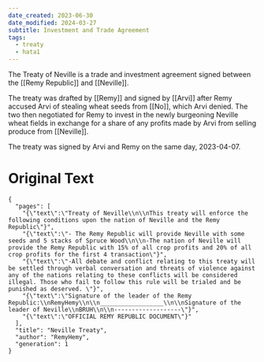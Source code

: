 ```yaml
---
date_created: 2023-06-30
date_modified: 2024-03-27
subtitle: Investment and Trade Agreement
tags:
  - treaty
  - hata1
---
```


The Treaty of Neville is a trade and investment agreement signed between the [[Remy Republic]] and [[Neville]].

The treaty was drafted by [[Remy]] and signed by [[Arvi]] after Remy accused Arvi of stealing wheat seeds from [[No]], which Arvi denied. The two then negotiated for Remy to invest in the newly burgeoning Neville wheat fields in exchange for a share of any profits made by Arvi from selling produce from [[Neville]].

The treaty was signed by Arvi and Remy on the same day, 2023-04-07.

# Original Text

```book-and-quill
{
  "pages": [
    "{\"text\":\"Treaty of Neville\\n\\nThis treaty will enforce the following conditions upon the nation of Neville and the Remy Republic\"}",
    "{\"text\":\"- The Remy Republic will provide Neville with some seeds and 5 stacks of Spruce Wood\\n\\n-The nation of Neville will provide the Remy Republic with 15% of all crop profits and 20% of all crop profits for the first 4 transaction\"}",
    "{\"text\":\"-All debate and conflict relating to this treaty will be settled through verbal conversation and threats of violence against any of the nations relating to these conflicts will be considered illegal. Those who fail to follow this rule will be trialed and be punished as deserved. \"}",
    "{\"text\":\"Signature of the leader of the Remy Republic:\\nRemyHemy\\n\\n__________________\\n\\nSignature of the leader of Neville\\nBRUH\\n\\n-------------------\"}",
    "{\"text\":\"OFFICIAL REMY REPUBLIC DOCUMENT\"}"
  ],
  "title": "Neville Treaty",
  "author": "RemyHemy",
  "generation": 1
}
```